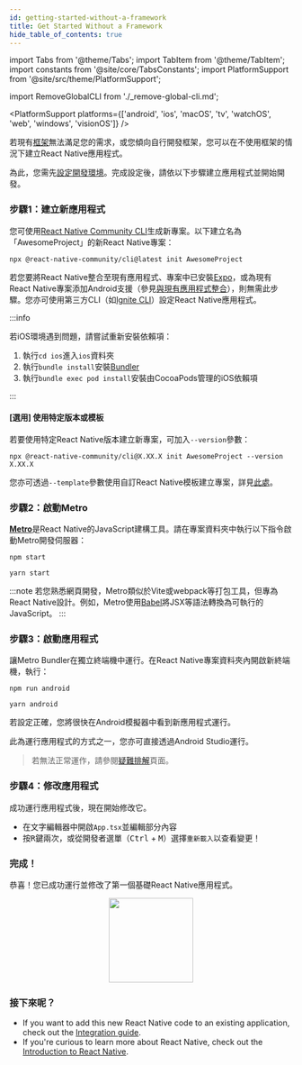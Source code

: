 ```yaml
---
id: getting-started-without-a-framework
title: Get Started Without a Framework
hide_table_of_contents: true
---
```


import Tabs from '@theme/Tabs';
import TabItem from '@theme/TabItem';
import constants from '@site/core/TabsConstants';
import PlatformSupport from '@site/src/theme/PlatformSupport';

import RemoveGlobalCLI from './\_remove-global-cli.md';

<PlatformSupport platforms={['android', 'ios', 'macOS', 'tv', 'watchOS', 'web', 'windows', 'visionOS']} />

若現有[框架](/architecture/glossary#react-native-framework)無法滿足您的需求，或您傾向自行開發框架，您可以在不使用框架的情況下建立React Native應用程式。

為此，您需先[設定開發環境](set-up-your-environment)。完成設定後，請依以下步驟建立應用程式並開始開發。

### 步驟1：建立新應用程式

<RemoveGlobalCLI />

您可使用[React Native Community CLI](https://github.com/react-native-community/cli)生成新專案。以下建立名為「AwesomeProject」的新React Native專案：

```shell
npx @react-native-community/cli@latest init AwesomeProject
```

若您要將React Native整合至現有應用程式、專案中已安裝[Expo](https://docs.expo.dev/bare/installing-expo-modules/)，或為現有React Native專案添加Android支援（參見[與現有應用程式整合](integration-with-existing-apps.md)），則無需此步驟。您亦可使用第三方CLI（如[Ignite CLI](https://github.com/infinitered/ignite)）設定React Native應用程式。

:::info

若iOS環境遇到問題，請嘗試重新安裝依賴項：

1. 執行`cd ios`進入`ios`資料夾
2. 執行`bundle install`安裝[Bundler](https://bundler.io/)
3. 執行`bundle exec pod install`安裝由CocoaPods管理的iOS依賴項

:::

#### [選用] 使用特定版本或模板

若要使用特定React Native版本建立新專案，可加入`--version`參數：

```shell
npx @react-native-community/cli@X.XX.X init AwesomeProject --version X.XX.X
```

您亦可透過`--template`參數使用自訂React Native模板建立專案，詳見[此處](https://github.com/react-native-community/cli/blob/main/docs/init.md#initializing-project-with-custom-template)。

### 步驟2：啟動Metro

[**Metro**](https://metrobundler.dev/)是React Native的JavaScript建構工具。請在專案資料夾中執行以下指令啟動Metro開發伺服器：

<Tabs groupId="package-manager" queryString defaultValue={constants.defaultPackageManager} values={constants.packageManagers}>
<TabItem value="npm">

```shell
npm start
```

</TabItem>
<TabItem value="yarn">

```shell
yarn start
```

</TabItem>
</Tabs>

:::note
若您熟悉網頁開發，Metro類似於Vite或webpack等打包工具，但專為React Native設計。例如，Metro使用[Babel](https://babel.dev/)將JSX等語法轉換為可執行的JavaScript。
:::

### 步驟3：啟動應用程式

讓Metro Bundler在獨立終端機中運行。在React Native專案資料夾內開啟新終端機，執行：

<Tabs groupId="package-manager" queryString defaultValue={constants.defaultPackageManager} values={constants.packageManagers}>
<TabItem value="npm">

```shell
npm run android
```

</TabItem>
<TabItem value="yarn">

```shell
yarn android
```

</TabItem>
</Tabs>

若設定正確，您將很快在Android模擬器中看到新應用程式運行。

此為運行應用程式的方式之一，您亦可直接透過Android Studio運行。

> 若無法正常運作，請參閱[疑難排解](troubleshooting.md)頁面。

### 步驟4：修改應用程式

成功運行應用程式後，現在開始修改它。

- 在文字編輯器中開啟`App.tsx`並編輯部分內容
- 按<kbd>R</kbd>鍵兩次，或從開發者選單（<kbd>Ctrl</kbd> + <kbd>M</kbd>）選擇`重新載入`以查看變更！

### 完成！

恭喜！您已成功運行並修改了第一個基礎React Native應用程式。

<center><img src="/docs/assets/GettingStartedCongratulations.png" width="150"></img></center>

### 接下來呢？

- If you want to add this new React Native code to an existing application, check out the [Integration guide](integration-with-existing-apps.md).
- If you're curious to learn more about React Native, check out the [Introduction to React Native](getting-started).